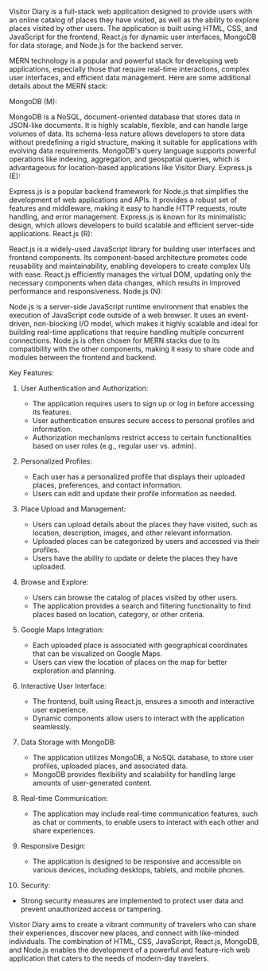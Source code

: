 Visitor Diary is a full-stack web application designed to provide users with an online catalog of places they have visited, as well as the ability to explore places visited by other users. The application is built using HTML, CSS, and JavaScript for the frontend, React.js for dynamic user interfaces, MongoDB for data storage, and Node.js for the backend server.

MERN technology is a popular and powerful stack for developing web applications, especially those that require real-time interactions, complex user interfaces, and efficient data management. Here are some additional details about the MERN stack:

MongoDB (M):

MongoDB is a NoSQL, document-oriented database that stores data in JSON-like documents. It is highly scalable, flexible, and can handle large volumes of data.
Its schema-less nature allows developers to store data without predefining a rigid structure, making it suitable for applications with evolving data requirements.
MongoDB's query language supports powerful operations like indexing, aggregation, and geospatial queries, which is advantageous for location-based applications like Visitor Diary.
Express.js (E):

Express.js is a popular backend framework for Node.js that simplifies the development of web applications and APIs.
It provides a robust set of features and middleware, making it easy to handle HTTP requests, route handling, and error management.
Express.js is known for its minimalistic design, which allows developers to build scalable and efficient server-side applications.
React.js (R):

React.js is a widely-used JavaScript library for building user interfaces and frontend components.
Its component-based architecture promotes code reusability and maintainability, enabling developers to create complex UIs with ease.
React.js efficiently manages the virtual DOM, updating only the necessary components when data changes, which results in improved performance and responsiveness.
Node.js (N):

Node.js is a server-side JavaScript runtime environment that enables the execution of JavaScript code outside of a web browser.
It uses an event-driven, non-blocking I/O model, which makes it highly scalable and ideal for building real-time applications that require handling multiple concurrent connections.
Node.js is often chosen for MERN stacks due to its compatibility with the other components, making it easy to share code and modules between the frontend and backend.

Key Features:
1. User Authentication and Authorization:
   - The application requires users to sign up or log in before accessing its features.
   - User authentication ensures secure access to personal profiles and information.
   - Authorization mechanisms restrict access to certain functionalities based on user roles (e.g., regular user vs. admin).

2. Personalized Profiles:
   - Each user has a personalized profile that displays their uploaded places, preferences, and contact information.
   - Users can edit and update their profile information as needed.

3. Place Upload and Management:
   - Users can upload details about the places they have visited, such as location, description, images, and other relevant information.
   - Uploaded places can be categorized by users and accessed via their profiles.
   - Users have the ability to update or delete the places they have uploaded.

4. Browse and Explore:
   - Users can browse the catalog of places visited by other users.
   - The application provides a search and filtering functionality to find places based on location, category, or other criteria.

5. Google Maps Integration:
   - Each uploaded place is associated with geographical coordinates that can be visualized on Google Maps.
   - Users can view the location of places on the map for better exploration and planning.

6. Interactive User Interface:
   - The frontend, built using React.js, ensures a smooth and interactive user experience.
   - Dynamic components allow users to interact with the application seamlessly.

7. Data Storage with MongoDB:
   - The application utilizes MongoDB, a NoSQL database, to store user profiles, uploaded places, and associated data.
   - MongoDB provides flexibility and scalability for handling large amounts of user-generated content.

8. Real-time Communication:
   - The application may include real-time communication features, such as chat or comments, to enable users to interact with each other and share experiences.

9. Responsive Design:
   - The application is designed to be responsive and accessible on various devices, including desktops, tablets, and mobile phones.

10. Security:
   - Strong security measures are implemented to protect user data and prevent unauthorized access or tampering.

Visitor Diary aims to create a vibrant community of travelers who can share their experiences, discover new places, and connect with like-minded individuals. The combination of HTML, CSS, JavaScript, React.js, MongoDB, and Node.js enables the development of a powerful and feature-rich web application that caters to the needs of modern-day travelers.
